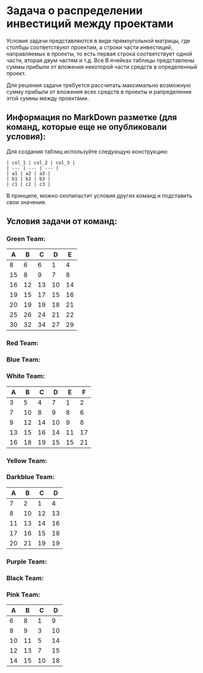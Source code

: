 # Задача о распределении инвестиций между проектами
Условия задачи представляются в виде прямоугольной матрицы, где столбцы соответствуют проектам, а строки части 
инвестиций, направляемых в проекты, то есть первая строка соответствует одной части, вторая двум частям и т.д. Все 
В ячейках таблицы представлены суммы прибыли от вложения некоторой части средств в определенный проект.

Для решения задачи требуется рассчитать максимально возможную сумму прибыли от вложения всех средств в проекты и 
рапределение этой суммы между проектами.

## Информация по MarkDown разметке (для команд, которые еще не опубликовали условия):
Для создания таблиц используйте следующую конструкцию:  
```
| col_1 | col_2 | col_3 |  
| --- | --- | --- |  
| a1 | a2 | a3 |
| b1 | b2 | b3 |
| с1 | с2 | с3 |
```
В принципе, можно скопипастит условия других команд и подставить свои значения.

## Условия задачи от команд:
### Green Team:
| A | B | C | D | E |
| --- | --- | --- | --- | --- |
| 8  | 6  | 6  | 1  | 4  |
| 15 | 8  | 9  | 7  | 8  |
| 16 | 12 | 13 | 10 | 14 |
| 19 | 15 | 17 | 15 | 16 |
| 20 | 19 | 19 | 18 | 21 |
| 25 | 26 | 24 | 21 | 22 |
| 30 | 32 | 34 | 27 | 29 |
### Red Team:
### Blue Team:
### White Team:
| A | B | C | D | E | F |
| --- | --- | --- | --- | --- | --- |
|  3 |  5 |  4 |  7 |  1 |  2 |
|  7 | 10 |  8 |  9 |  8 |  6 |
|  9 | 12 | 14 | 10 |  9 |  8 |
| 13 | 15 | 16 | 14 | 11 | 17 |
| 16 | 18 | 19 | 15 | 15 | 21 |
### Yellow Team:
### Darkblue Team:
| A  |  B |  C | D  |
| --- | --- | --- | --- |
| 7  | 2  | 1  | 4  |
| 8  | 10 | 12 | 13 |
| 11 | 13 | 14 | 16 |
| 17 | 16 | 15 | 18 |
| 20 | 21 | 19 | 19 |
### Purple Team:
### Black Team:
### Pink Team:
| A | B | С | D | 
| --- | --- | --- | --- |  
| 6  | 8  | 1  | 9  | 
| 8  | 9  | 3  | 10 | 
| 10 | 11 | 5  | 14 | 
| 12 | 13 | 7  | 15 | 
| 14 | 15 | 10 | 18 | 

